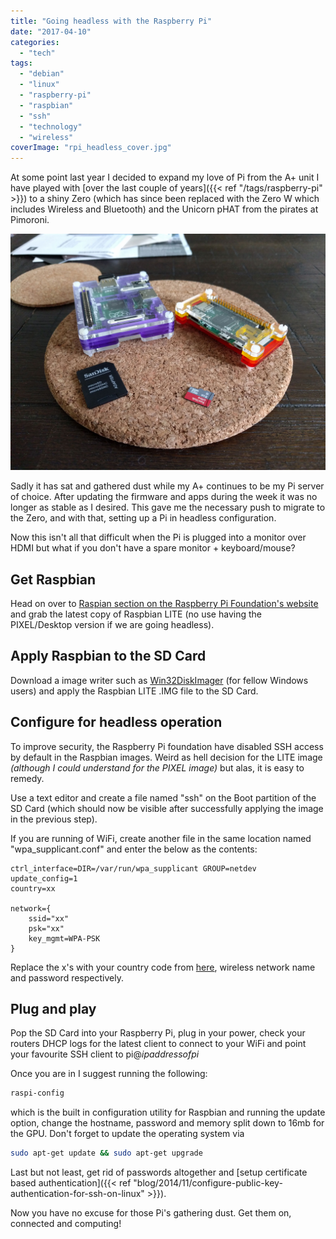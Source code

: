 ```yaml
---
title: "Going headless with the Raspberry Pi"
date: "2017-04-10"
categories: 
  - "tech"
tags: 
  - "debian"
  - "linux"
  - "raspberry-pi"
  - "raspbian"
  - "ssh"
  - "technology"
  - "wireless"
coverImage: "rpi_headless_cover.jpg"
---
```


At some point last year I decided to expand my love of Pi from the A+ unit I have played with [over the last couple of years]({{< ref "/tags/raspberry-pi" >}}) to a shiny Zero (which has since been replaced with the Zero W which includes Wireless and Bluetooth) and the Unicorn pHAT from the pirates at Pimoroni.

![](images/IMG_20170409_154017.jpg)

Sadly it has sat and gathered dust while my A+ continues to be my Pi server of choice. After updating the firmware and apps during the week it was no longer as stable as I desired. This gave me the necessary push to migrate to the Zero, and with that, setting up a Pi in headless configuration.

Now this isn't all that difficult when the Pi is plugged into a monitor over HDMI but what if you don't have a spare monitor + keyboard/mouse?

## Get Raspbian

Head on over to [Raspian section on the Raspberry Pi Foundation's website](https://www.raspberrypi.org/downloads/raspbian/) and grab the latest copy of Raspbian LITE (no use having the PIXEL/Desktop version if we are going headless).

## Apply Raspbian to the SD Card

Download a image writer such as [Win32DiskImager](https://sourceforge.net/projects/win32diskimager/) (for fellow Windows users) and apply the Raspbian LITE .IMG file to the SD Card.

## Configure for headless operation

To improve security, the Raspberry Pi foundation have disabled SSH access by default in the Raspbian images. Weird as hell decision for the LITE image _(although I could understand for the PIXEL image)_ but alas, it is easy to remedy.

Use a text editor and create a file named "ssh" on the Boot partition of the SD Card (which should now be visible after successfully applying the image in the previous step).

If you are running of WiFi, create another file in the same location named "wpa\_supplicant.conf" and enter the below as the contents:

```plain
ctrl_interface=DIR=/var/run/wpa_supplicant GROUP=netdev
update_config=1
country=xx
 
network={
    ssid="xx"
    psk="xx"
    key_mgmt=WPA-PSK
}
```

Replace the x's with your country code from [here](https://www.iso.org/obp/ui/#search), wireless network name and password respectively.

## Plug and play

Pop the SD Card into your Raspberry Pi, plug in your power, check your routers DHCP logs for the latest client to connect to your WiFi and point your favourite SSH client to pi@_ipaddressofpi_

Once you are in I suggest running the following:

```bash
raspi-config
```

which is the built in configuration utility for Raspbian and running the update option, change the hostname, password and memory split down to 16mb for the GPU. Don't forget to update the operating system via

```bash
sudo apt-get update && sudo apt-get upgrade
```

Last but not least, get rid of passwords altogether and [setup certificate based authentication]({{< ref "blog/2014/11/configure-public-key-authentication-for-ssh-on-linux" >}}).

Now you have no excuse for those Pi's gathering dust. Get them on, connected and computing!
